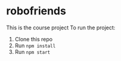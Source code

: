 # robofriends
This is the course project
To run the project:

1. Clone this repo
2. Run `npm install`
3. Run `npm start`

